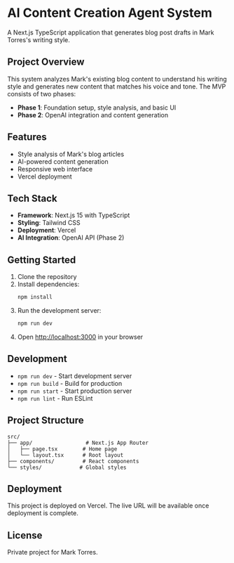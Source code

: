 # AI Content Creation Agent System

A Next.js TypeScript application that generates blog post drafts in Mark Torres's writing style.

## Project Overview

This system analyzes Mark's existing blog content to understand his writing style and generates new content that matches his voice and tone. The MVP consists of two phases:

- **Phase 1**: Foundation setup, style analysis, and basic UI
- **Phase 2**: OpenAI integration and content generation

## Features

- Style analysis of Mark's blog articles
- AI-powered content generation
- Responsive web interface
- Vercel deployment

## Tech Stack

- **Framework**: Next.js 15 with TypeScript
- **Styling**: Tailwind CSS
- **Deployment**: Vercel
- **AI Integration**: OpenAI API (Phase 2)

## Getting Started

1. Clone the repository
2. Install dependencies:
   ```bash
   npm install
   ```
3. Run the development server:
   ```bash
   npm run dev
   ```
4. Open [http://localhost:3000](http://localhost:3000) in your browser

## Development

- `npm run dev` - Start development server
- `npm run build` - Build for production
- `npm run start` - Start production server
- `npm run lint` - Run ESLint

## Project Structure

```
src/
├── app/                 # Next.js App Router
│   ├── page.tsx        # Home page
│   └── layout.tsx      # Root layout
├── components/         # React components
└── styles/            # Global styles
```

## Deployment

This project is deployed on Vercel. The live URL will be available once deployment is complete.

## License

Private project for Mark Torres.
